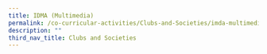 ```yaml
---
title: IDMA (Multimedia)
permalink: /co-curricular-activities/Clubs-and-Societies/imda-multimedia
description: ""
third_nav_title: Clubs and Societies
---
```

